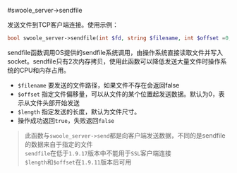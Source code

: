 #swoole_server->sendfile

发送文件到TCP客户端连接。使用示例：
```php
bool swoole_server->sendfile(int $fd, string $filename, int $offset =0, int $length = 0);
```
sendfile函数调用OS提供的sendfile系统调用，由操作系统直接读取文件并写入socket。sendfile只有2次内存拷贝，使用此函数可以降低发送大量文件时操作系统的CPU和内存占用。

* `$filename` 要发送的文件路径，如果文件不存在会返回false
* `$offset` 指定文件偏移量，可以从文件的某个位置起发送数据。默认为0，表示从文件头部开始发送
* `$length` 指定发送的长度，默认为文件尺寸。
* 操作成功返回`true`，失败返回`false`

> 此函数与`swoole_server->send`都是向客户端发送数据，不同的是sendfile的数据来自于指定的文件  
> `sendfile`在低于`1.9.17`版本中不能用于`SSL`客户端连接  
> `$length`和`$offset`在`1.9.11`版本后可用  